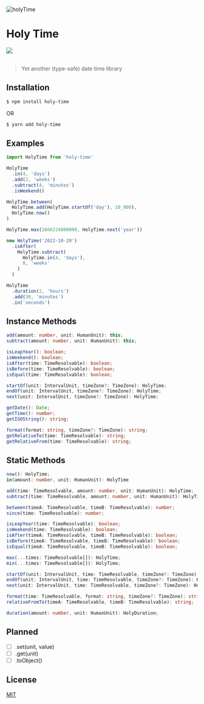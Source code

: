 ![holyTime](https://github.com/tomcru/holy-time/assets/35841182/51051dd9-d0db-4bf7-9cbd-21bcc8c98fd5)

<h1>Holy Time</h1>
<a href="https://www.npmjs.com/package/holy-time"><img src="https://img.shields.io/npm/v/holy-time.svg?style=flat" /></a>
<br>
<br>

> Yet another (type-safe) date time library

## Installation

```bash
$ npm install holy-time
```

OR

```bash
$ yarn add holy-time
```

## Examples
```ts
import HolyTime from 'holy-time'

HolyTime
  .in(4, 'days')
  .add(2, 'weeks')
  .subtract(4, 'minutes')
  .isWeekend()

HolyTime.between(
  HolyTime.add(HolyTime.startOf('day'), 10_000), 
  HolyTime.now()
)

HolyTime.max(1666224000000, HolyTime.next('year'))

new HolyTime('2022-10-20')
  .isAfter(
    HolyTime.subtract(
      HolyTime.in(4, 'days'), 
      8, 'weeks'
    )
  )

HolyTime
  .duration(2, 'hours')
  .add(30, 'minutes')
  .in('seconds')

```
## Instance Methods
```ts
add(amount: number, unit: HumanUnit): this;
subtract(amount: number, unit: HumanUnit): this;

isLeapYear(): boolean;
isWeekend(): boolean;
isAfter(time: TimeResolvable): boolean;
isBefore(time: TimeResolvable): boolean;
isEqual(time: TimeResolvable): boolean;

startOf(unit: IntervalUnit, timeZone?: TimeZone): HolyTime;
endOf(unit: IntervalUnit, timeZone?: TimeZone): HolyTime;
next(unit: IntervalUnit, timeZone?: TimeZone): HolyTime;

getDate(): Date;
getTime(): number;
getISOString(): string;

format(format: string, timeZone?: TimeZone): string;
getRelativeTo(time: TimeResolvable): string;
getRelativeFrom(time: TimeResolvable): string;
```

## Static Methods
```ts
now(): HolyTime;
in(amount: number, unit: HumanUnit): HolyTime

add(time: TimeResolvable, amount: number, unit: HumanUnit): HolyTime;
subtract(time: TimeResolvable, amount: number, unit: HumanUnit): HolyTime;

between(timeA: TimeResolvable, timeB: TimeResolvable): number;
since(time: TimeResolvable): number;

isLeapYear(time: TimeResolvable): boolean;
isWeekend(time: TimeResolvable): boolean;
isAfter(timeA: TimeResolvable, timeB: TimeResolvable): boolean;
isBefore(timeA: TimeResolvable, timeB: TimeResolvable): boolean;
isEqual(timeA: TimeResolvable, timeB: TimeResolvable): boolean;

max(...times: TimeResolvable[]): HolyTime;
min(...times: TimeResolvable[]): HolyTime;

startOf(unit: IntervalUnit, time: TimeResolvable, timeZone?: TimeZone): HolyTime;
endOf(unit: IntervalUnit, time: TimeResolvable, timeZone?: TimeZone): HolyTime;
next(unit: IntervalUnit, time: TimeResolvable, timeZone?: TimeZone): HolyTime;

format(time: TimeResolvable, format: string, timeZone?: TimeZone): string;
relativeFromTo(timeA: TimeResolvable, timeB: TimeResolvable): string;

duration(amount: number, unit: HumanUnit): HolyDuration;
```


## Planned

- [ ] .set(unit, value)
- [ ] .get(unit)
- [ ] .toObject()

## License

[MIT](https://tldrlegal.com/license/mit-license)
